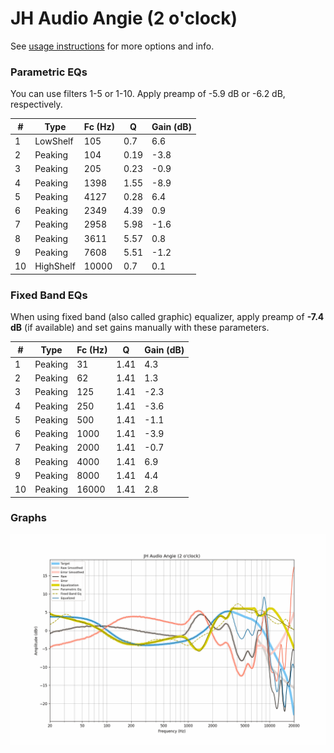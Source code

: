 # JH Audio Angie (2 o'clock)
See [usage instructions](https://github.com/jaakkopasanen/AutoEq#usage) for more options and info.

### Parametric EQs
You can use filters 1-5 or 1-10. Apply preamp of -5.9 dB or -6.2 dB, respectively.

|   # | Type      |   Fc (Hz) |    Q |   Gain (dB) |
|-----|-----------|-----------|------|-------------|
|   1 | LowShelf  |       105 | 0.7  |         6.6 |
|   2 | Peaking   |       104 | 0.19 |        -3.8 |
|   3 | Peaking   |       205 | 0.23 |        -0.9 |
|   4 | Peaking   |      1398 | 1.55 |        -8.9 |
|   5 | Peaking   |      4127 | 0.28 |         6.4 |
|   6 | Peaking   |      2349 | 4.39 |         0.9 |
|   7 | Peaking   |      2958 | 5.98 |        -1.6 |
|   8 | Peaking   |      3611 | 5.57 |         0.8 |
|   9 | Peaking   |      7608 | 5.51 |        -1.2 |
|  10 | HighShelf |     10000 | 0.7  |         0.1 |

### Fixed Band EQs
When using fixed band (also called graphic) equalizer, apply preamp of **-7.4 dB** (if available) and set gains manually with these parameters.

|   # | Type    |   Fc (Hz) |    Q |   Gain (dB) |
|-----|---------|-----------|------|-------------|
|   1 | Peaking |        31 | 1.41 |         4.3 |
|   2 | Peaking |        62 | 1.41 |         1.3 |
|   3 | Peaking |       125 | 1.41 |        -2.3 |
|   4 | Peaking |       250 | 1.41 |        -3.6 |
|   5 | Peaking |       500 | 1.41 |        -1.1 |
|   6 | Peaking |      1000 | 1.41 |        -3.9 |
|   7 | Peaking |      2000 | 1.41 |        -0.7 |
|   8 | Peaking |      4000 | 1.41 |         6.9 |
|   9 | Peaking |      8000 | 1.41 |         4.4 |
|  10 | Peaking |     16000 | 1.41 |         2.8 |

### Graphs
![](./JH%20Audio%20Angie%20(2%20o'clock).png)
